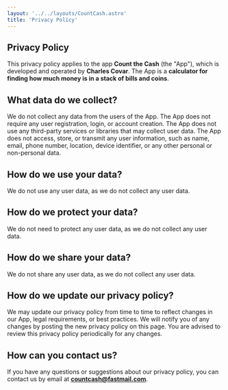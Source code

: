 ```yaml
---
layout: '../../layouts/CountCash.astro'
title: 'Privacy Policy'
---
```

<article class="prose max-w-2/3 w-2/3">

# Privacy Policy

This privacy policy applies to the app **Count the Cash** (the "App"), which is developed and operated by **Charles Covar**. The App is a **calculator for finding how much money is in a stack of bills and coins**.

## What data do we collect?

We do not collect any data from the users of the App. The App does not require any user registration, login, or account creation. The App does not use any third-party services or libraries that may collect user data. The App does not access, store, or transmit any user information, such as name, email, phone number, location, device identifier, or any other personal or non-personal data.

## How do we use your data?

We do not use any user data, as we do not collect any user data.

## How do we protect your data?

We do not need to protect any user data, as we do not collect any user data.

## How do we share your data?

We do not share any user data, as we do not collect any user data.

## How do we update our privacy policy?

We may update our privacy policy from time to time to reflect changes in our App, legal requirements, or best practices. We will notify you of any changes by posting the new privacy policy on this page. You are advised to review this privacy policy periodically for any changes.

## How can you contact us?

If you have any questions or suggestions about our privacy policy, you can contact us by email at **countcash@fastmail.com**.

</article>
